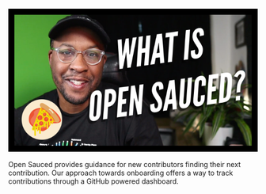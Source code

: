 [![thumb](assets/what-is-opensauced.png)](https://www.youtube.com/watch?v=CKbTdYZAvSM&list=PLHyZ0Wz_A44XSYlBAfO2nBqoYaJJ5fdu5)

Open Sauced provides guidance for new contributors finding their next contribution. Our approach towards onboarding offers a way to track contributions through a GitHub powered dashboard.
